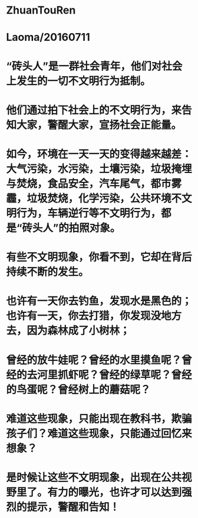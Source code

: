 # ZhuanTouRen

# Laoma/20160711

# “砖头人”是一群社会青年，他们对社会上发生的一切不文明行为抵制。
# 他们通过拍下社会上的不文明行为，来告知大家，警醒大家，宣扬社会正能量。
# 如今，环境在一天一天的变得越来越差：大气污染，水污染，土壤污染，垃圾掩埋与焚烧，食品安全，汽车尾气，都市雾霾，垃圾焚烧，化学污染，公共环境不文明行为，车辆逆行等不文明行为，都是“砖头人”的拍照对象。

# 有些不文明现象，你看不到，它却在背后持续不断的发生。
# 也许有一天你去钓鱼，发现水是黑色的；也许有一天，你去打猎，你发现没地方去，因为森林成了小树林；
# 曾经的放牛娃呢？曾经的水里摸鱼呢？曾经的去河里抓虾呢？曾经的绿草呢？曾经的鸟蛋呢？曾经树上的蘑菇呢？
# 难道这些现象，只能出现在教科书，欺骗孩子们？难道这些现象，只能通过回忆来想象？
# 是时候让这些不文明现象，出现在公共视野里了。有力的曝光，也许才可以达到强烈的提示，警醒和告知！
